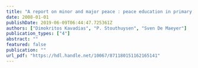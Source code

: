 ```yaml
---
title: "A report on minor and major peace : peace education in primary and secondary schools in Flanders"
date: 2008-01-01
publishDate: 2019-06-09T06:44:47.725361Z
authors: ["Dimokritos Kavadias", "P. Stouthuysen", "Sven De Maeyer"]
publication_types: ["4"]
abstract: ""
featured: false
publication: ""
url_pdf: "https://hdl.handle.net/10067/871180151162165141"
---
```


